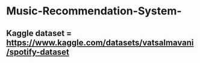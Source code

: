 # Music-Recommendation-System-
## Kaggle dataset = https://www.kaggle.com/datasets/vatsalmavani/spotify-dataset
